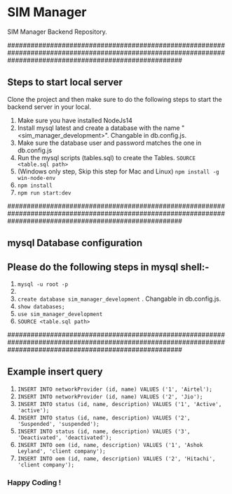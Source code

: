 # SIM Manager
SIM Manager Backend Repository.

#############################################################################################################################################################

## Steps to start local server
Clone the project and then make sure to do the following steps to start the backend server in your local.

1. Make sure you have installed NodeJs14
2. Install mysql latest and create a database with the name "<sim_manager_development>". Changable in db.config.js.
3. Make sure the database user and password matches the one in db.config.js
4. Run the mysql scripts (tables.sql) to create the Tables. `SOURCE <table.sql path>`
5. (Windows only step, Skip this step for Mac and Linux) `npm install -g win-node-env`
6. `npm install`
7. `npm run start:dev`

#############################################################################################################################################################

## mysql Database configuration
## Please do the following steps in mysql shell:-

1. `mysql -u root -p`
2. <enter your mysql password>
3. `create database sim_manager_development` . Changable in db.config.js.
4. `show databases;`
5. `use sim_manager_development`
6. `SOURCE <table.sql path>`


#############################################################################################################################################################


## Example insert query
1. `INSERT INTO networkProvider (id, name) VALUES ('1', 'Airtel');`
2. `INSERT INTO networkProvider (id, name) VALUES ('2', 'Jio');`
4. `INSERT INTO status (id, name, description) VALUES ('1', 'Active', 'active');`
5. `INSERT INTO status (id, name, description) VALUES ('2', 'Suspended', 'suspended');`
6. `INSERT INTO status (id, name, description) VALUES ('3', 'Deactivated', 'deactivated');`
7. `INSERT INTO oem (id, name, description) VALUES ('1', 'Ashok Leyland', 'client company');`
8. `INSERT INTO oem (id, name, description) VALUES ('2', 'Hitachi', 'client company');`

### Happy Coding !